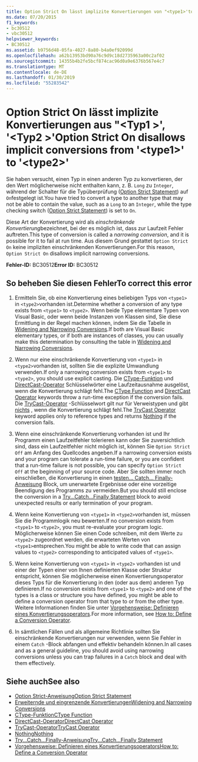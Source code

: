 ```yaml
---
title: Option Strict On lässt implizite Konvertierungen von "<type1>'to'<type2>"
ms.date: 07/20/2015
f1_keywords:
- bc30512
- vbc30512
helpviewer_keywords:
- BC30512
ms.assetid: b9756d48-05fa-4027-8a80-b4a0ef92099d
ms.openlocfilehash: a62b13953bd90a76c9d9c18d2735963a00c2af02
ms.sourcegitcommit: 14355b4b2fe5bcf874cac96d0a9e6376b567e4c7
ms.translationtype: MT
ms.contentlocale: de-DE
ms.lasthandoff: 01/30/2019
ms.locfileid: "55283542"
---
```

# <a name="option-strict-on-disallows-implicit-conversions-from-type1-to-type2"></a><span data-ttu-id="521af-102">Option Strict On lässt implizite Konvertierungen aus "\<Typ1 >', '\<Typ2 >'</span><span class="sxs-lookup"><span data-stu-id="521af-102">Option Strict On disallows implicit conversions from '\<type1>' to '\<type2>'</span></span>
<span data-ttu-id="521af-103">Sie haben versucht, einen Typ in einen anderen Typ zu konvertieren, der den Wert möglicherweise nicht enthalten kann, z. B. `Long` zu `Integer`, während der Schalter für die Typüberprüfung ([Option Strict Statement](../../visual-basic/language-reference/statements/option-strict-statement.md)) auf `On`festgelegt ist.</span><span class="sxs-lookup"><span data-stu-id="521af-103">You have tried to convert a type to another type that may not be able to contain the value, such as a `Long` to an `Integer`, while the type checking switch ([Option Strict Statement](../../visual-basic/language-reference/statements/option-strict-statement.md)) is set to `On`.</span></span>  
  
 <span data-ttu-id="521af-104">Diese Art der Konvertierung wird als *einschränkende Konvertierung*bezeichnet, bei der es möglich ist, dass zur Laufzeit Fehler auftreten.</span><span class="sxs-lookup"><span data-stu-id="521af-104">This type of conversion is called a *narrowing conversion*, and it is possible for it to fail at run time.</span></span> <span data-ttu-id="521af-105">Aus diesem Grund gestattet `Option Strict On` keine impliziten einschränkenden Konvertierungen.</span><span class="sxs-lookup"><span data-stu-id="521af-105">For this reason, `Option Strict On` disallows implicit narrowing conversions.</span></span>  
  
 <span data-ttu-id="521af-106">**Fehler-ID:** BC30512</span><span class="sxs-lookup"><span data-stu-id="521af-106">**Error ID:** BC30512</span></span>  
  
## <a name="to-correct-this-error"></a><span data-ttu-id="521af-107">So beheben Sie diesen Fehler</span><span class="sxs-lookup"><span data-stu-id="521af-107">To correct this error</span></span>  
  
1.  <span data-ttu-id="521af-108">Ermitteln Sie, ob eine Konvertierung eines beliebigen Typs von `<type1>` in `<type2>`vorhanden ist.</span><span class="sxs-lookup"><span data-stu-id="521af-108">Determine whether a conversion of any type exists from `<type1>` to `<type2>`.</span></span> <span data-ttu-id="521af-109">Wenn beide Type elementare Typen von Visual Basic, oder wenn beide Instanzen von Klassen sind, Sie diese Ermittlung in der Regel machen können, indem Sie die Tabelle in [Widening and Narrowing Conversions](../../visual-basic/programming-guide/language-features/data-types/widening-and-narrowing-conversions.md).</span><span class="sxs-lookup"><span data-stu-id="521af-109">If both are Visual Basic elementary types, or if both are instances of classes, you can usually make this determination by consulting the table in [Widening and Narrowing Conversions](../../visual-basic/programming-guide/language-features/data-types/widening-and-narrowing-conversions.md).</span></span>  
  
2.  <span data-ttu-id="521af-110">Wenn nur eine einschränkende Konvertierung von `<type1>` in `<type2>`vorhanden ist, sollten Sie die explizite Umwandlung verwenden.</span><span class="sxs-lookup"><span data-stu-id="521af-110">If only a narrowing conversion exists from `<type1>` to `<type2>`, you should use explicit casting.</span></span> <span data-ttu-id="521af-111">Die [CType-Funktion](../../visual-basic/language-reference/functions/ctype-function.md) und [DirectCast-Operator](../../visual-basic/language-reference/operators/directcast-operator.md) Schlüsselwörter eine Laufzeitausnahme ausgelöst, wenn die Konvertierung schlägt fehl.</span><span class="sxs-lookup"><span data-stu-id="521af-111">The [CType Function](../../visual-basic/language-reference/functions/ctype-function.md) and [DirectCast Operator](../../visual-basic/language-reference/operators/directcast-operator.md) keywords throw a run-time exception if the conversion fails.</span></span> <span data-ttu-id="521af-112">Die [TryCast-Operator](../../visual-basic/language-reference/operators/trycast-operator.md) -Schlüsselwort gilt nur für Verweistypen und gibt [nichts](../../visual-basic/language-reference/nothing.md) , wenn die Konvertierung schlägt fehl.</span><span class="sxs-lookup"><span data-stu-id="521af-112">The [TryCast Operator](../../visual-basic/language-reference/operators/trycast-operator.md) keyword applies only to reference types and returns [Nothing](../../visual-basic/language-reference/nothing.md) if the conversion fails.</span></span>  
  
3.  <span data-ttu-id="521af-113">Wenn eine einschränkende Konvertierung vorhanden ist und Ihr Programm einen Laufzeitfehler tolerieren kann oder Sie zuversichtlich sind, dass ein Laufzeitfehler nicht möglich ist, können Sie `Option Strict Off` am Anfang des Quellcodes angeben.</span><span class="sxs-lookup"><span data-stu-id="521af-113">If a narrowing conversion exists and your program can tolerate a run-time failure, or you are confident that a run-time failure is not possible, you can specify `Option Strict Off` at the beginning of your source code.</span></span> <span data-ttu-id="521af-114">Aber Sie sollten immer noch einschließen, die Konvertierung in einen [testen... Catch... Finally-Anweisung](../../visual-basic/language-reference/statements/try-catch-finally-statement.md) Block, um unerwartete Ergebnisse oder eine vorzeitige Beendigung des Programms zu vermeiden.</span><span class="sxs-lookup"><span data-stu-id="521af-114">But you should still enclose the conversion in a [Try...Catch...Finally Statement](../../visual-basic/language-reference/statements/try-catch-finally-statement.md) block to avoid unexpected results or early termination of your program.</span></span>  
  
4.  <span data-ttu-id="521af-115">Wenn keine Konvertierung von `<type1>` in `<type2>`vorhanden ist, müssen Sie die Programmlogik neu bewerten.</span><span class="sxs-lookup"><span data-stu-id="521af-115">If no conversion exists from `<type1>` to `<type2>`, you must re-evaluate your program logic.</span></span> <span data-ttu-id="521af-116">Möglicherweise können Sie einen Code schreiben, mit dem Werte zu `<type2>` zugeordnet werden, die erwarteten Werten von `<type1>`entsprechen.</span><span class="sxs-lookup"><span data-stu-id="521af-116">You might be able to write code that can assign values to `<type2>` corresponding to anticipated values of `<type1>`.</span></span>  
  
5.  <span data-ttu-id="521af-117">Wenn keine Konvertierung von `<type1>` in `<type2>` vorhanden ist und einer der Typen einer von Ihnen definierten Klasse oder Struktur entspricht, können Sie möglicherweise einen Konvertierungsoperator dieses Typs für die Konvertierung in den (oder aus dem) anderen Typ definieren.</span><span class="sxs-lookup"><span data-stu-id="521af-117">If no conversion exists from `<type1>` to `<type2>` and one of the types is a class or structure you have defined, you might be able to define a conversion operator from that type to or from the other type.</span></span> <span data-ttu-id="521af-118">Weitere Informationen finden Sie unter [Vorgehensweise: Definieren eines Konvertierungsoperators](../../visual-basic/programming-guide/language-features/procedures/how-to-define-a-conversion-operator.md).</span><span class="sxs-lookup"><span data-stu-id="521af-118">For more information, see [How to: Define a Conversion Operator](../../visual-basic/programming-guide/language-features/procedures/how-to-define-a-conversion-operator.md).</span></span>  
  
6.  <span data-ttu-id="521af-119">In sämtlichen Fällen und als allgemeine Richtlinie sollten Sie einschränkende Konvertierungen nur verwenden, wenn Sie Fehler in einem `Catch` -Block abfangen und effektiv behandeln können.</span><span class="sxs-lookup"><span data-stu-id="521af-119">In all cases and as a general guideline, you should avoid using narrowing conversions unless you can trap failures in a `Catch` block and deal with them effectively.</span></span>  
  
## <a name="see-also"></a><span data-ttu-id="521af-120">Siehe auch</span><span class="sxs-lookup"><span data-stu-id="521af-120">See also</span></span>
- [<span data-ttu-id="521af-121">Option Strict-Anweisung</span><span class="sxs-lookup"><span data-stu-id="521af-121">Option Strict Statement</span></span>](../../visual-basic/language-reference/statements/option-strict-statement.md)
- [<span data-ttu-id="521af-122">Erweiternde und eingrenzende Konvertierungen</span><span class="sxs-lookup"><span data-stu-id="521af-122">Widening and Narrowing Conversions</span></span>](../../visual-basic/programming-guide/language-features/data-types/widening-and-narrowing-conversions.md)
- [<span data-ttu-id="521af-123">CType-Funktion</span><span class="sxs-lookup"><span data-stu-id="521af-123">CType Function</span></span>](../../visual-basic/language-reference/functions/ctype-function.md)
- [<span data-ttu-id="521af-124">DirectCast-Operator</span><span class="sxs-lookup"><span data-stu-id="521af-124">DirectCast Operator</span></span>](../../visual-basic/language-reference/operators/directcast-operator.md)
- [<span data-ttu-id="521af-125">TryCast-Operator</span><span class="sxs-lookup"><span data-stu-id="521af-125">TryCast Operator</span></span>](../../visual-basic/language-reference/operators/trycast-operator.md)
- [<span data-ttu-id="521af-126">Nothing</span><span class="sxs-lookup"><span data-stu-id="521af-126">Nothing</span></span>](../../visual-basic/language-reference/nothing.md)
- [<span data-ttu-id="521af-127">Try...Catch...Finally-Anweisung</span><span class="sxs-lookup"><span data-stu-id="521af-127">Try...Catch...Finally Statement</span></span>](../../visual-basic/language-reference/statements/try-catch-finally-statement.md)
- [<span data-ttu-id="521af-128">Vorgehensweise: Definieren eines Konvertierungsoperators</span><span class="sxs-lookup"><span data-stu-id="521af-128">How to: Define a Conversion Operator</span></span>](../../visual-basic/programming-guide/language-features/procedures/how-to-define-a-conversion-operator.md)
